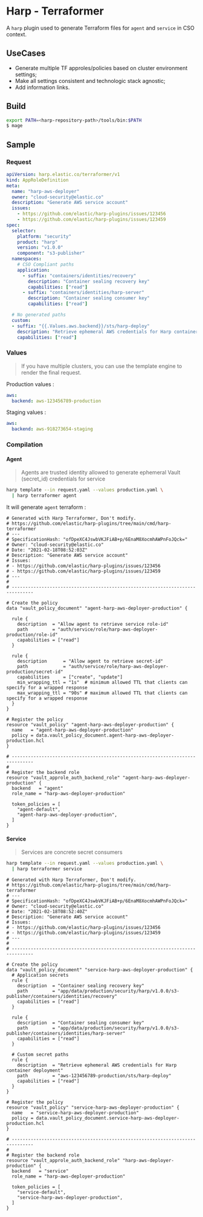 # Harp - Terraformer

A `harp` plugin used to generate Terraform files for `agent` and `service` in CSO context.

## UseCases

* Generate multiple TF approles/policies based on cluster environment settings;
* Make all settings consistent and technologic stack agnostic;
* Add information links.

## Build

```sh
export PATH=<harp-repository-path>/tools/bin:$PATH
$ mage
```

## Sample

### Request

[embedmd]:# (doc/request.yaml)
```yaml
apiVersion: harp.elastic.co/terraformer/v1
kind: AppRoleDefinition
meta:
  name: "harp-aws-deployer"
  owner: "cloud-security@elastic.co"
  description: "Generate AWS service account"
  issues:
    - https://github.com/elastic/harp-plugins/issues/123456
    - https://github.com/elastic/harp-plugins/issues/123459
spec:
  selector:
    platform: "security"
    product: "harp"
    version: "v1.0.0"
    component: "s3-publisher"
  namespaces:
    # CSO Compliant paths
    application:
      - suffix: "containers/identities/recovery"
        description: "Container sealing recovery key"
        capabilities: ["read"]
      - suffix: "containers/identities/harp-server"
        description: "Container sealing consumer key"
        capabilities: ["read"]

  # No generated paths
  custom:
  - suffix: "{{.Values.aws.backend}}/sts/harp-deploy"
    description: "Retrieve ephemeral AWS credentials for Harp container deployment"
    capabilities: ["read"]
```

### Values

> If you have multiple clusters, you can use the template engine to render the final
> request.

Production values :

[embedmd]:# (doc/production.yaml)
```yaml
aws:
  backend: aws-123456789-production
```

Staging values :

[embedmd]:# (doc/staging.yaml)
```yaml
aws:
  backend: aws-918273654-staging
```

### Compilation

#### Agent

> Agents are trusted identity allowed to generate ephemeral Vault (secret_id)
> credentials for service

```sh
harp template --in request.yaml --values production.yaml \
  | harp terraformer agent
```

It will generate `agent` terraform :

[embedmd]:# (doc/agent.tf hcl)
```hcl
# Generated with Harp Terraformer, Don't modify.
# https://github.com/elastic/harp-plugins/tree/main/cmd/harp-terraformer
# ---
# SpecificationHash: "ofDpeXC4JswbVKJFiAB+p/6EnaM8XocmhAWPnFoJQck="
# Owner: "cloud-security@elastic.co"
# Date: "2021-02-18T08:52:03Z"
# Description: "Generate AWS service account"
# Issues:
# - https://github.com/elastic/harp-plugins/issues/123456
# - https://github.com/elastic/harp-plugins/issues/123459
# ---
#
# ------------------------------------------------------------------------------

# Create the policy
data "vault_policy_document" "agent-harp-aws-deployer-production" {

  rule {
    description  = "Allow agent to retrieve service role-id"
    path         = "auth/service/role/harp-aws-deployer-production/role-id"
    capabilities = ["read"]
  }

  rule {
    description      = "Allow agent to retrieve secret-id"
    path             = "auth/service/role/harp-aws-deployer-production/secret-id"
    capabilities     = ["create", "update"]
    min_wrapping_ttl = "1s"  # minimum allowed TTL that clients can specify for a wrapped response
    max_wrapping_ttl = "90s" # maximum allowed TTL that clients can specify for a wrapped response
  }
}

# Register the policy
resource "vault_policy" "agent-harp-aws-deployer-production" {
  name   = "agent-harp-aws-deployer-production"
  policy = data.vault_policy_document.agent-harp-aws-deployer-production.hcl
}

# ------------------------------------------------------------------------------
#
# Register the backend role
resource "vault_approle_auth_backend_role" "agent-harp-aws-deployer-production" {
  backend   = "agent"
  role_name = "harp-aws-deployer-production"

  token_policies = [
    "agent-default",
    "agent-harp-aws-deployer-production",
  ]
}
```

#### Service

> Services are concrete secret consumers

```sh
harp template --in request.yaml --values production.yaml \
  | harp terraformer service
```

[embedmd]:# (doc/service.tf hcl)
```hcl
# Generated with Harp Terraformer, Don't modify.
# https://github.com/elastic/harp-plugins/tree/main/cmd/harp-terraformer
# ---
# SpecificationHash: "ofDpeXC4JswbVKJFiAB+p/6EnaM8XocmhAWPnFoJQck="
# Owner: "cloud-security@elastic.co"
# Date: "2021-02-18T08:52:40Z"
# Description: "Generate AWS service account"
# Issues:
# - https://github.com/elastic/harp-plugins/issues/123456
# - https://github.com/elastic/harp-plugins/issues/123459
# ---
#
# ------------------------------------------------------------------------------

# Create the policy
data "vault_policy_document" "service-harp-aws-deployer-production" {
  # Application secrets
  rule {
    description  = "Container sealing recovery key"
    path         = "app/data/production/security/harp/v1.0.0/s3-publisher/containers/identities/recovery"
    capabilities = ["read"]
  }

  rule {
    description  = "Container sealing consumer key"
    path         = "app/data/production/security/harp/v1.0.0/s3-publisher/containers/identities/harp-server"
    capabilities = ["read"]
  }

  # Custom secret paths
  rule {
    description  = "Retrieve ephemeral AWS credentials for Harp container deployment"
    path         = "aws-123456789-production/sts/harp-deploy"
    capabilities = ["read"]
  }
}

# Register the policy
resource "vault_policy" "service-harp-aws-deployer-production" {
  name   = "service-harp-aws-deployer-production"
  policy = data.vault_policy_document.service-harp-aws-deployer-production.hcl
}

# ------------------------------------------------------------------------------
#
# Register the backend role
resource "vault_approle_auth_backend_role" "harp-aws-deployer-production" {
  backend   = "service"
  role_name = "harp-aws-deployer-production"

  token_policies = [
    "service-default",
    "service-harp-aws-deployer-production",
  ]
}
```
